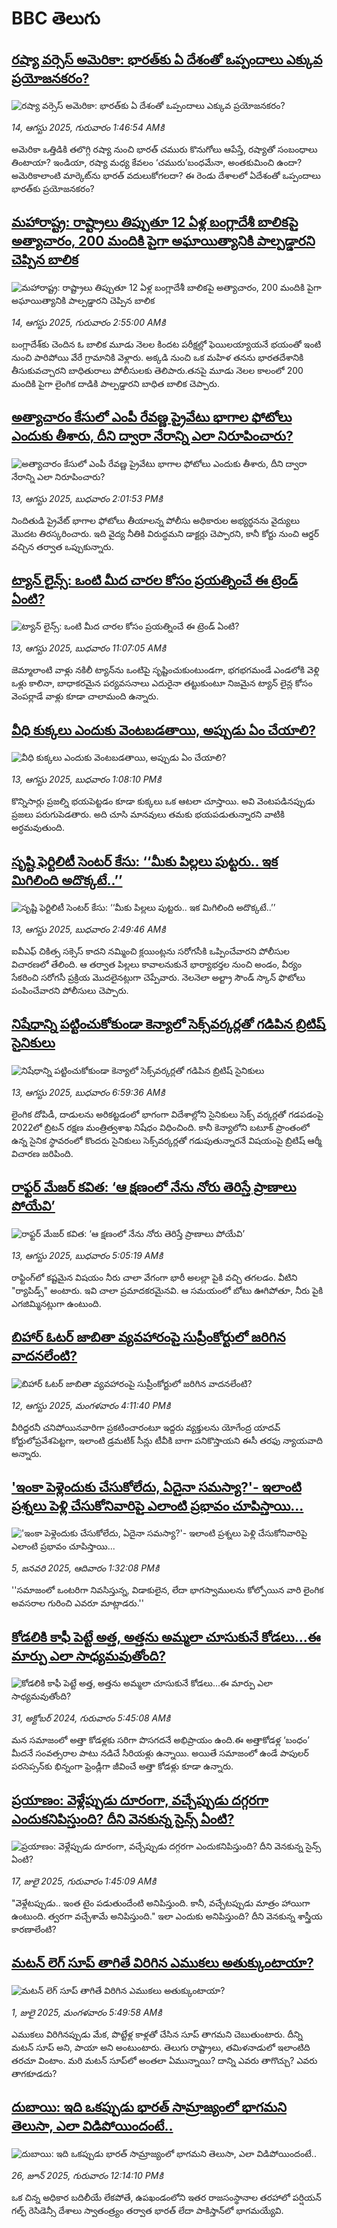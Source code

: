 # BBC తెలుగు## [రష్యా వర్సెస్ అమెరికా: భారత్‌కు ఏ దేశంతో ఒప్పందాలు ఎక్కువ ప్రయోజనకరం?](https://www.bbc.com/telugu/articles/c0ql7j08wd1o?at_medium=RSS&at_campaign=rss?at_campaign=githubrss)![రష్యా వర్సెస్ అమెరికా: భారత్‌కు ఏ దేశంతో ఒప్పందాలు ఎక్కువ ప్రయోజనకరం?](https://ichef.bbci.co.uk/ace/ws/240/cpsprodpb/5e29/live/cbaa3b10-7860-11f0-a975-cb151ca452f4.png)_14, ఆగస్టు 2025, గురువారం 1:46:54 AMకి_అమెరికా ఒత్తిడికి తలొగ్గి రష్యా నుంచి భారత్ చమురు కొనుగోలు ఆపేస్తే, రష్యాతో సంబంధాలు తింటాయా? ఇండియా, రష్యా మధ్య కేవలం ‘చమురు’బంధమేనా, అంతకుమించి ఉందా? అమెరికాలాంటి మార్కెట్‌ను భారత్ వదులుకోగలదా? ఈ రెండు దేశాలలో ఏదేశంతో ఒప్పందాలు భారత్‌కు ప్రయోజనకరం?## [మహారాష్ట్ర: రాష్ట్రాలు తిప్పుతూ 12 ఏళ్ల బంగ్లాదేశీ బాలికపై అత్యాచారం, 200 మందికి పైగా అఘాయిత్యానికి పాల్పడ్డారని చెప్పిన  బాలిక ](https://www.bbc.com/telugu/articles/ckgyewrey9xo?at_medium=RSS&at_campaign=rss?at_campaign=githubrss)![మహారాష్ట్ర: రాష్ట్రాలు తిప్పుతూ 12 ఏళ్ల బంగ్లాదేశీ బాలికపై అత్యాచారం, 200 మందికి పైగా అఘాయిత్యానికి పాల్పడ్డారని చెప్పిన  బాలిక ](https://ichef.bbci.co.uk/ace/ws/240/cpsprodpb/fa51/live/e8d8ffd0-7844-11f0-a975-cb151ca452f4.jpg)_14, ఆగస్టు 2025, గురువారం 2:55:00 AMకి_బంగ్లాదేశ్‌కు చెందిన ఓ బాలిక  మూడు నెలల కిందట పరీక్షల్లో ఫెయిలయ్యాయనే భయంతో ఇంటి నుంచి పారిపోయి వేరే గ్రామానికి వెళ్లారు. అక్కడి నుంచి ఒక మహిళ తనను భారతదేశానికి తీసుకువచ్చారని బాధితురాలు పోలీసులకు తెలిపారు.తనపై మూడు నెలల కాలంలో 200 మందికి పైగా లైంగిక దాడికి పాల్పడ్డారని బాధిత బాలిక చెప్పారు.## [అత్యాచారం కేసులో ఎంపీ రేవణ్ణ ప్రైవేటు భాగాల ఫోటోలు ఎందుకు తీశారు, దీని ద్వారా నేరాన్ని ఎలా నిరూపించారు? ](https://www.bbc.com/telugu/articles/cwypn4947e5o?at_medium=RSS&at_campaign=rss?at_campaign=githubrss)![అత్యాచారం కేసులో ఎంపీ రేవణ్ణ ప్రైవేటు భాగాల ఫోటోలు ఎందుకు తీశారు, దీని ద్వారా నేరాన్ని ఎలా నిరూపించారు? ](https://ichef.bbci.co.uk/ace/standard/240/cpsprodpb/cebe/live/1bc84fa0-784e-11f0-8071-1788c7e8ae0e.jpg)_13, ఆగస్టు 2025, బుధవారం 2:01:53 PMకి_నిందితుడి ప్రైవేట్ భాగాల ఫోటోలు తీయాలన్న పోలీసు అధికారుల అభ్యర్థనను వైద్యులు మొదట తిరస్కరించారు. ఇది వైద్య నీతికి విరుద్ధమని డాక్టర్లు చెప్పారని, కానీ కోర్టు నుంచి ఆర్డర్ వచ్చిన తర్వాత ఒప్పుకున్నారు.## [ట్యాన్ లైన్స్: ఒంటి మీద చారల కోసం ప్రయత్నించే ఈ ట్రెండ్‌ ఏంటి?](https://www.bbc.com/telugu/articles/c30zmjnn7m0o?at_medium=RSS&at_campaign=rss?at_campaign=githubrss)![ట్యాన్ లైన్స్: ఒంటి మీద చారల కోసం ప్రయత్నించే ఈ ట్రెండ్‌ ఏంటి?](https://ichef.bbci.co.uk/ace/ws/240/cpsprodpb/a28a/live/058dbc20-7835-11f0-8d9f-754b4019943a.jpg)_13, ఆగస్టు 2025, బుధవారం 11:07:05 AMకి_జెమ్మాలాంటి వాళ్లు నకిలీ ట్యాన్‌ను ఒంటిపై సృష్టించుకుంటుండగా, భగభగమండే ఎండలోకి వెళ్లి ఒళ్లు కాలినా, బాధాకరమైన పర్యవసనాలు ఎదురైనా తట్టుకుంటూ నిజమైన ట్యాన్ లైన్ల కోసం వెంపర్లాడే వాళ్లు కూడా చాలామంది ఉన్నారు.## [వీధి కుక్కలు ఎందుకు వెంటబడతాయి,    అప్పుడు ఏం చేయాలి?](https://www.bbc.com/telugu/articles/cp8zwxl3jyro?at_medium=RSS&at_campaign=rss?at_campaign=githubrss)![వీధి కుక్కలు ఎందుకు వెంటబడతాయి,    అప్పుడు ఏం చేయాలి?](https://ichef.bbci.co.uk/ace/ws/240/cpsprodpb/81ea/live/e7daed90-7840-11f0-a975-cb151ca452f4.jpg)_13, ఆగస్టు 2025, బుధవారం 1:08:10 PMకి_కొన్నిసార్లు ప్రజల్ని భయపెట్టడం కూడా కుక్కలు ఒక ఆటలా చూస్తాయి. అవి వెంటపడినప్పుడు ప్రజలు పరుగుపెడతారు. అది చూసి మానవులు తమకు భయపడుతున్నారని వాటికి అర్ధమవుతుంది.## [సృష్టి ఫెర్టిలిటీ సెంటర్ కేసు: ‘‘మీకు పిల్లలు పుట్టరు.. ఇక మిగిలింది అదొక్కటే..’’](https://www.bbc.com/telugu/articles/cn0rxk7jqr0o?at_medium=RSS&at_campaign=rss?at_campaign=githubrss)![సృష్టి ఫెర్టిలిటీ సెంటర్ కేసు: ‘‘మీకు పిల్లలు పుట్టరు.. ఇక మిగిలింది అదొక్కటే..’’](https://ichef.bbci.co.uk/ace/ws/240/cpsprodpb/bd97/live/efb51c60-77e7-11f0-82c1-0529f47d68c5.jpg)_13, ఆగస్టు 2025, బుధవారం 2:49:46 AMకి_ఐవీఎఫ్ చికిత్స సక్సెస్ కాదని నమ్మించి క్లయింట్లను సరోగసీకి ఒప్పించేవారని పోలీసుల విచారణలో తేలింది. ఆ తర్వాత పిల్లలు కావాలనుకునే భార్యాభర్తల నుంచి అండం, వీర్యం సేకరించి సరోగసీ ప్రక్రియ మొదలైనట్లుగా చెప్పేవారు. నెలనెలా అల్ట్రా సౌండ్ స్కాన్ ఫొటోలు పంపించేవారని పోలీసులు చెప్పారు.## [నిషేధాన్ని పట్టించుకోకుండా కెన్యాలో సెక్స్‌వర్కర్లతో గడిపిన బ్రిటిష్ సైనికులు](https://www.bbc.com/telugu/articles/ckgd6e0rneko?at_medium=RSS&at_campaign=rss?at_campaign=githubrss)![నిషేధాన్ని పట్టించుకోకుండా కెన్యాలో సెక్స్‌వర్కర్లతో గడిపిన బ్రిటిష్ సైనికులు](https://ichef.bbci.co.uk/ace/ws/240/cpsprodpb/172a/live/cbdf3d20-7805-11f0-a20f-3b86f375586a.jpg)_13, ఆగస్టు 2025, బుధవారం 6:59:36 AMకి_లైంగిక దోపిడీ, దాడులను అరికట్టడంలో భాగంగా విదేశాల్లోని సైనికులు సెక్స్ వర్కర్లతో గడపడంపై  2022లో  బ్రిటన్ రక్షణ మంత్రిత్వశాఖ నిషేధం విధించింది. కానీ కెన్యాలోని బటూక్ ప్రాంతంలో ఉన్న సైనిక స్థావరంలో కొందరు సైనికులు సెక్స్‌వర్కర్లతో గడుపుతున్నారనే విషయంపై బ్రిటిష్ ఆర్మీ విచారణ జరిపింది.## [రాఫ్టర్ మేజర్ కవిత: ‘ఆ క్షణంలో నేను నోరు తెరిస్తే ప్రాణాలు పోయేవి’](https://www.bbc.com/telugu/articles/cp89jmn30j9o?at_medium=RSS&at_campaign=rss?at_campaign=githubrss)![రాఫ్టర్ మేజర్ కవిత: ‘ఆ క్షణంలో నేను నోరు తెరిస్తే ప్రాణాలు పోయేవి’](https://ichef.bbci.co.uk/ace/ws/240/cpsprodpb/6d41/live/29928020-7802-11f0-a07a-7b43be23c16b.jpg)_13, ఆగస్టు 2025, బుధవారం 5:05:19 AMకి_రాఫ్టింగ్‌లో కష్టమైన విషయం  నీరు చాలా వేగంగా భారీ అలల్లా పైకి వచ్చి తగలడం. వీటిని "ర్యాపిడ్స్" అంటారు. ఇవి చాలా ప్రమాదకరమైనవి. ఆ సమయంలో బోటు ఊగిపోతూ, నీరు పైకి ఎగజిమ్మినట్లుగా ఉంటుంది.## [బిహార్ ఓటర్ జాబితా వ్యవహారంపై సుప్రీంకోర్టులో జరిగిన వాదనలేంటి?](https://www.bbc.com/telugu/articles/crr2j7724l8o?at_medium=RSS&at_campaign=rss?at_campaign=githubrss)![బిహార్ ఓటర్ జాబితా వ్యవహారంపై సుప్రీంకోర్టులో జరిగిన వాదనలేంటి?](https://ichef.bbci.co.uk/ace/ws/240/cpsprodpb/c28b/live/a70ba6c0-7790-11f0-8071-1788c7e8ae0e.jpg)_12, ఆగస్టు 2025, మంగళవారం 4:11:40 PMకి_వీరిద్దరనీ చనిపోయినవారిగా ప్రకటించారంటూ ఇద్దరు వ్యక్తులను యోగేంద్ర యాదవ్ కోర్టులోప్రవేశపెట్టగా, ఇలాంటి డ్రమటిక్ సీన్లు టీవీకి బాగా పనికొస్తాయని ఈసీ తరఫు న్యాయవాది అన్నారు.## ['ఇంకా పెళ్లెందుకు చేసుకోలేదు, ఏదైనా సమస్యా?'- ఇలాంటి ప్రశ్నలు పెళ్లి చేసుకోనివారిపై ఎలాంటి ప్రభావం చూపిస్తాయి... ](https://www.bbc.com/telugu/articles/cgq1w3lz7yyo?at_medium=RSS&at_campaign=rss?at_campaign=githubrss)!['ఇంకా పెళ్లెందుకు చేసుకోలేదు, ఏదైనా సమస్యా?'- ఇలాంటి ప్రశ్నలు పెళ్లి చేసుకోనివారిపై ఎలాంటి ప్రభావం చూపిస్తాయి... ](https://ichef.bbci.co.uk/ace/ws/240/cpsprodpb/f6de/live/72c94a60-cb3e-11ef-87df-d575b9a434a4.jpg)_5, జనవరి 2025, ఆదివారం 1:32:08 PMకి_''సమాజంలో ఒంటరిగా నివసిస్తున్న, విడాకులైన, లేదా భాగస్వాములను కోల్పోయిన వారి లైంగిక అవసరాల గురించి ఎవరూ మాట్లాడరు.''## [కోడలికి కాఫీ పెట్టే అత్త, అత్తను అమ్మలా చూసుకునే కోడలు...ఈ మార్పు ఎలా సాధ్యమవుతోంది?](https://www.bbc.com/telugu/articles/c1l41zl8el2o?at_medium=RSS&at_campaign=rss?at_campaign=githubrss)![కోడలికి కాఫీ పెట్టే అత్త, అత్తను అమ్మలా చూసుకునే కోడలు...ఈ మార్పు ఎలా సాధ్యమవుతోంది?](https://ichef.bbci.co.uk/ace/ws/240/cpsprodpb/2b61/live/9176a6d0-8b0e-11ef-a81b-b1eda9741da3.jpg)_31, అక్టోబర్ 2024, గురువారం 5:45:08 AMకి_మన సమాజంలో అత్తా కోడళ్లకు సరిగా పొసగదనే అభిప్రాయం ఉంది.ఈ అత్తాకోడళ్ల ‘బంధం’ మీదనే సంవత్సరాల పాటు నడిచే సీరియళ్లు ఉన్నాయి. అయితే సమాజంలో ఉండే పాపులర్ పరసెప్సన్‌కు భిన్నంగా ఫ్రెండ్లీగా జీవించే అత్తా కోడళ్లు కూడా ఉన్నారు.## [ప్రయాణం: వెళ్లేప్పుడు దూరంగా, వచ్చేప్పుడు దగ్గరగా ఎందుకనిపిస్తుంది? దీని వెనకున్న సైన్స్ ఏంటి?](https://www.bbc.com/telugu/articles/c0l4y727n1jo?at_medium=RSS&at_campaign=rss?at_campaign=githubrss)![ప్రయాణం: వెళ్లేప్పుడు దూరంగా, వచ్చేప్పుడు దగ్గరగా ఎందుకనిపిస్తుంది? దీని వెనకున్న సైన్స్ ఏంటి?](https://ichef.bbci.co.uk/ace/ws/240/cpsprodpb/054c/live/6957c010-62b0-11f0-8e78-11023c48a856.png)_17, జులై 2025, గురువారం 1:45:09 AMకి_"వెళ్లేటప్పుడు.. ఇంత టైం పడుతుందేంటి అనిపిస్తుంది. కానీ, వచ్చేటప్పుడు మాత్రం హాయిగా ఉంటుంది. త్వరగా వచ్చేశామే అనిపిస్తుంది." ఇలా ఎందుకు అనిపిస్తుంది? దీని వెనకున్న శాస్త్రీయ కారణాలేంటి?## [మటన్ లెగ్ సూప్ తాగితే విరిగిన ఎముకలు అతుక్కుంటాయా?](https://www.bbc.com/telugu/articles/c0l4g92j8kzo?at_medium=RSS&at_campaign=rss?at_campaign=githubrss)![మటన్ లెగ్ సూప్ తాగితే విరిగిన ఎముకలు అతుక్కుంటాయా?](https://ichef.bbci.co.uk/ace/ws/240/cpsprodpb/b31e/live/cce532c0-6d41-11f0-9462-bb509dc78127.jpg)_1, జులై 2025, మంగళవారం 5:49:58 AMకి_ఎముకలు విరిగినప్పుడు మేక, పొట్టేళ్ల కాళ్లతో చేసిన సూప్ తాగమని చెబుతుంటారు. దీన్ని మటన్ సూప్ అని, పాయా అని అంటుంటారు. తెలుగు రాష్ట్రాలు, తమిళనాడులో ఇలాంటిది తరచూ వింటాం. మరి మటన్ సూప్‌లో అంతలా ఏమున్నాయి? దాన్ని ఎవరు తాగొచ్చు? ఎవరు తాగకూడదు?## [దుబాయి: ఇది ఒకప్పుడు భారత్ సామ్రాజ్యంలో భాగమని తెలుసా, ఎలా విడిపోయిందంటే..](https://www.bbc.com/telugu/articles/ce83x3rekyyo?at_medium=RSS&at_campaign=rss?at_campaign=githubrss)![దుబాయి: ఇది ఒకప్పుడు భారత్ సామ్రాజ్యంలో భాగమని తెలుసా, ఎలా విడిపోయిందంటే..](https://ichef.bbci.co.uk/ace/ws/240/cpsprodpb/89c1/live/fbe80b80-5282-11f0-809e-059b7ea85131.jpg)_26, జూన్ 2025, గురువారం 12:14:10 PMకి_ఒక చిన్న అధికార బదిలీయే లేకపోతే, ఉపఖండంలోని ఇతర రాజసంస్థానాల తరహాలో  పర్షియన్ గల్ఫ్ రెసిడెన్సీ దేశాలు స్వాతంత్ర్యం తర్వాత భారత్ లేదా పాకిస్తాన్‌లో భాగమయ్యేవి.